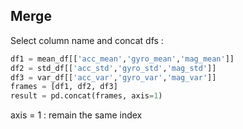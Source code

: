 ## Merge 
Select column name and concat dfs : 
```python
df1 = mean_df[['acc_mean','gyro_mean','mag_mean']]
df2 = std_df[['acc_std','gyro_std','mag_std']]
df3 = var_df[['acc_var','gyro_var','mag_var']]
frames = [df1, df2, df3]
result = pd.concat(frames, axis=1)
```

axis = 1 : remain the same index 

